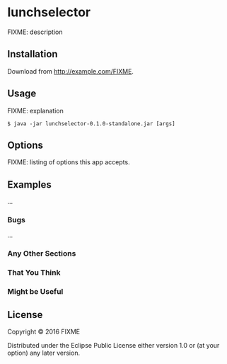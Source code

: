 # lunchselector

FIXME: description

## Installation

Download from http://example.com/FIXME.

## Usage

FIXME: explanation

    $ java -jar lunchselector-0.1.0-standalone.jar [args]

## Options

FIXME: listing of options this app accepts.

## Examples

...

### Bugs

...

### Any Other Sections
### That You Think
### Might be Useful

## License

Copyright © 2016 FIXME

Distributed under the Eclipse Public License either version 1.0 or (at
your option) any later version.
